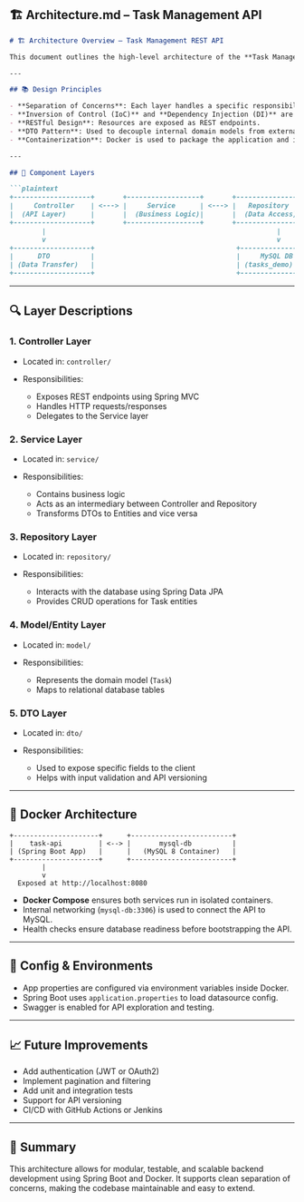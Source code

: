 


## 🏗️ Architecture.md – Task Management API

````markdown
# 🏗️ Architecture Overview – Task Management REST API

This document outlines the high-level architecture of the **Task Management API**. The application is built using the Spring Boot framework, follows a layered architecture, and is containerized with Docker for portability and scalability.

---

## 📚 Design Principles

- **Separation of Concerns**: Each layer handles a specific responsibility.
- **Inversion of Control (IoC)** and **Dependency Injection (DI)** are used to manage dependencies.
- **RESTful Design**: Resources are exposed as REST endpoints.
- **DTO Pattern**: Used to decouple internal domain models from external API contracts.
- **Containerization**: Docker is used to package the application and its dependencies.

---

## 🧱 Component Layers

```plaintext
+-------------------+       +------------------+       +------------------+
|     Controller    | <---> |     Service      | <---> |   Repository     |
|  (API Layer)      |       |  (Business Logic)|       |  (Data Access)   |
+-------------------+       +------------------+       +------------------+
        |                                                         |
        v                                                         v
+-------------------+                                   +-------------------+
|      DTO          |                                   |     MySQL DB      |
| (Data Transfer)   |                                   | (tasks_demo)      |
+-------------------+                                   +-------------------+
````

---

## 🔍 Layer Descriptions

### 1. **Controller Layer**

* Located in: `controller/`
* Responsibilities:

    * Exposes REST endpoints using Spring MVC
    * Handles HTTP requests/responses
    * Delegates to the Service layer

### 2. **Service Layer**

* Located in: `service/`
* Responsibilities:

    * Contains business logic
    * Acts as an intermediary between Controller and Repository
    * Transforms DTOs to Entities and vice versa

### 3. **Repository Layer**

* Located in: `repository/`
* Responsibilities:

    * Interacts with the database using Spring Data JPA
    * Provides CRUD operations for Task entities

### 4. **Model/Entity Layer**

* Located in: `model/`
* Responsibilities:

    * Represents the domain model (`Task`)
    * Maps to relational database tables

### 5. **DTO Layer**

* Located in: `dto/`
* Responsibilities:

    * Used to expose specific fields to the client
    * Helps with input validation and API versioning

---

## 🐳 Docker Architecture

```plaintext
+---------------------+      +-------------------------+
|    task-api         | <--> |       mysql-db          |
| (Spring Boot App)   |      |   (MySQL 8 Container)   |
+---------------------+      +-------------------------+
        |
        v
  Exposed at http://localhost:8080
```

* **Docker Compose** ensures both services run in isolated containers.
* Internal networking (`mysql-db:3306`) is used to connect the API to MySQL.
* Health checks ensure database readiness before bootstrapping the API.

---

## 🔧 Config & Environments

* App properties are configured via environment variables inside Docker.
* Spring Boot uses `application.properties` to load datasource config.
* Swagger is enabled for API exploration and testing.

---

## 📈 Future Improvements

* Add authentication (JWT or OAuth2)
* Implement pagination and filtering
* Add unit and integration tests
* Support for API versioning
* CI/CD with GitHub Actions or Jenkins

---

## 📌 Summary

This architecture allows for modular, testable, and scalable backend development using Spring Boot and Docker. It supports clean separation of concerns, making the codebase maintainable and easy to extend.

```
```
